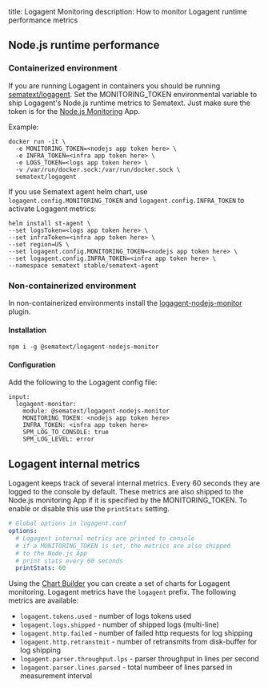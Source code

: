 title: Logagent Monitoring 
description: How to monitor Logagent runtime performance metrics

## Node.js runtime performance

### Containerized environment
If you are running Logagent in containers you should be running [sematext/logagent](./installation-docker/).
Set the MONITORING_TOKEN environmental variable to ship Logagent's Node.js runtime metrics to Sematext.  Just make sure the token is for the [Node.js Monitoring](../integration/node.js/) App.

Example:
```
docker run -it \
  -e MONITORING_TOKEN=<nodejs app token here> \
  -e INFRA_TOKEN=<infra app token here> \
  -e LOGS_TOKEN=<logs app token here> \
  -v /var/run/docker.sock:/var/run/docker.sock \
  sematext/logagent
```

If you use Sematext agent helm chart, use `logagent.config.MONITORING_TOKEN` and `logagent.config.INFRA_TOKEN` to activate Logagent metrics:  

```
helm install st-agent \
--set logsToken=<logs app token here> \
--set infraToken=<infra app token here> \
--set region=US \
--set logagent.config.MONITORING_TOKEN=<nodejs app token here> \
--set logagent.config.INFRA_TOKEN=<infra app token here> \
--namespace sematext stable/sematext-agent 
```


### Non-containerized environment

In non-containerized environments install the [logagent-nodejs-monitor](https://www.npmjs.com/package/@sematext/logagent-nodejs-monitor) plugin.

#### Installation
```npm i -g @sematext/logagent-nodejs-monitor```

#### Configuration
Add the following to the Logagent config file:

```
input:
  logagent-monitor:
    module: @sematext/logagent-nodejs-monitor
    MONITORING_TOKEN: <nodejs app token here>
    INFRA_TOKEN: <infra app token here>
    SPM_LOG_TO_CONSOLE: true
    SPM_LOG_LEVEL: error
```
  
## Logagent internal metrics

Logagent keeps track of several internal metrics. Every 60 seconds they are logged to the console by default.  These metrics are also shipped to the Node.js monitoring App if it is specified by the MONITORING_TOKEN.  To enable or disable this use the `printStats` setting. 

```yaml
# Global options in logagent.conf
options:
  # Logagent internal metrics are printed to console
  # if a MONITORING_TOKEN is set, the metrics are also shipped  
  # to the Node.js App
  # print stats every 60 seconds 
  printStats: 60
```

Using the [Chart Builder](https://sematext.com/docs/dashboards/chart-builder/) you can create a set of charts for Logagent monitoring.  Logagent metrics have the `logagent` prefix. The following metrics are available: 

- `logagent.tokens.used` - number of logs tokens used
- `logagent.logs.shipped` - number of shipped logs (multi-line)
- `logagent.http.failed` - number of failed http requests for log shipping  
- `logagent.http.retranstmit` - number of retransmits from disk-buffer for log shipping  
- `logagent.parser.throughput.lps` - parser throughput in lines per second
- `logagent.parser.lines.parsed` - total numbeer of lines parsed in measurement interval

